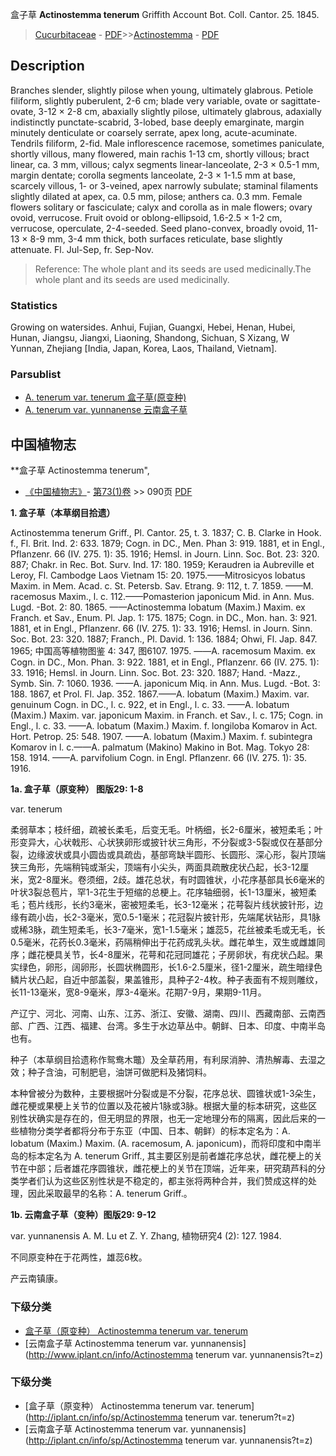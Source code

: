 盒子草 **Actinostemma tenerum** Griffith Account Bot. Coll. Cantor. 25. 1845.

> [Cucurbitaceae](http://www.iplant.cn/info/Cucurbitaceae?t=foc) - [PDF](http://www.iplant.cn/foc/pdf/Cucurbitaceae.pdf)>>[Actinostemma](Actinostemma-盒子草属.md) - [PDF](http://www.iplant.cn/foc/pdf/Actinostemma.pdf)

## Description

Branches slender, slightly pilose when young, ultimately glabrous. Petiole filiform, slightly puberulent, 2-6 cm; blade very variable, ovate or sagittate-ovate, 3-12 × 2-8 cm, abaxially slightly pilose, ultimately glabrous, adaxially indistinctly punctate-scabrid, 3-lobed, base deeply emarginate, margin minutely denticulate or coarsely serrate, apex long, acute-acuminate. Tendrils filiform, 2-fid. Male inflorescence racemose, sometimes paniculate, shortly villous, many flowered, main rachis 1-13 cm, shortly villous; bract linear, ca. 3 mm, villous; calyx segments linear-lanceolate, 2-3 × 0.5-1 mm, margin dentate; corolla segments lanceolate, 2-3 × 1-1.5 mm at base, scarcely villous, 1- or 3-veined, apex narrowly subulate; staminal filaments slightly dilated at apex, ca. 0.5 mm, pilose; anthers ca. 0.3 mm. Female flowers solitary or fasciculate; calyx and corolla as in male flowers; ovary ovoid, verrucose. Fruit ovoid or oblong-ellipsoid, 1.6-2.5 × 1-2 cm, verrucose, operculate, 2-4-seeded. Seed plano-convex, broadly ovoid, 11-13 × 8-9 mm, 3-4 mm thick, both surfaces reticulate, base slightly attenuate. Fl. Jul-Sep, fr. Sep-Nov.

> Reference: 
> The whole plant and its seeds are used medicinally.The whole plant and its seeds are used medicinally.

### Statistics
Growing on watersides. Anhui, Fujian, Guangxi, Hebei, Henan, Hubei, Hunan, Jiangsu, Jiangxi, Liaoning, Shandong, Sichuan, S Xizang, W Yunnan, Zhejiang [India, Japan, Korea, Laos, Thailand, Vietnam].

### Parsublist

* [A.  tenerum var. tenerum  盒子草(原变种)](Actinostemma-tenerum-var-tenerum-盒子草(原变种).md)
* [A.  tenerum var. yunnanense  云南盒子草](Actinostemma-tenerum-var-yunnanense-云南盒子草.md)

## 中国植物志

**盒子草 Actinostemma tenerum",

* [《中国植物志》](http://www.iplant.cn/frps)- [第73(1)卷](http://www.iplant.cn/frps/vol/73(1)) >> 090页 [PDF](http://www.iplant.cn/frps/pdf/73(1)/090.PDF)

**1. 盒子草（本草纲目拾遗）**

Actinostemma tenerum Griff., Pl. Cantor. 25, t. 3. 1837; C. B. Clarke in Hook. f., Fl. Brit. Ind. 2: 633. 1879; Cogn. in DC., Men. Phan 3: 919. 1881, et in Engl., Pflanzenr. 66 (IV. 275. 1): 35. 1916; Hemsl. in Journ. Linn. Soc. Bot. 23: 320. 887; Chakr. in Rec. Bot. Surv. Ind. 17: 180. 1959; Keraudren ia Aubreville et Leroy, Fl. Cambodge Laos Vietnam 15: 20. 1975.——Mitrosicyos lobatus Maxim. in Mem. Acad. c. St. Petersb. Sav. Etrang. 9: 112, t. 7. 1859. ——M. racemosus Maxim., l. c. 112.——Pomasterion japonicum Mid. in Ann. Mus. Lugd. -Bot. 2: 80. 1865. ——Actinostemma lobatum (Maxim.) Maxim. ex Franch. et Sav., Enum. Pl. Jap. 1: 175. 1875; Cogn. in DC., Mon. han. 3: 921. 1881, et in Engl., Pflanzenr. 66 (IV. 275. 1): 33. 1916; Hemsl. in Journ. Sinn. Soc. Bot. 23: 320. 1887; Franch., Pl. David. 1: 136. 1884; Ohwi, Fl. Jap. 847. 1965; 中国高等植物图鉴 4: 347, 图6107. 1975. ——A. racemosum Maxim. ex Cogn. in DC., Mon. Phan. 3: 922. 1881, et in Engl., Pflanzenr. 66 (IV. 275. 1): 33. 1916; Hemsl. in Journ. Linn. Soc. Bot. 23: 320. 1887; Hand. -Mazz., Symb. Sin. 7: 1060. 1936. ——A. japonicum Miq. in Ann. Mus. Lugd. -Bot. 3: 188. 1867, et Prol. Fl. Jap. 352. 1867.——A. lobatum (Maxim.) Maxim. var. genuinum Cogn. in DC., l. c. 922, et in Engl., l. c. 33. ——A. lobatum (Maxim.) Maxim. var. japonicum Maxim. in Franch. et Sav., l. c. 175; Cogn. in Engl., l. c. 33. ——A. lobatum (Maxim.) Maxim. f. longiloba Komarov in Act. Hort. Petrop. 25: 548. 1907. ——A. lobatum (Maxim.) Maxim. f. subintegra Komarov in l. c.——A. palmatum (Makino) Makino in Bot. Mag. Tokyo 28: 158. 1914. ——A. parvifolium Cogn. in Engl. Pflanzenr. 66 (IV. 275. 1): 35. 1916.

**1a. 盒子草（原变种） 图版29: 1-8**

var. tenerum

柔弱草本；枝纤细，疏被长柔毛，后变无毛。叶柄细，长2-6厘米，被短柔毛；叶形变异大，心状戟形、心状狭卵形或披针状三角形，不分裂或3-5裂或仅在基部分裂，边缘波状或具小圆齿或具疏齿，基部弯缺半圆形、长圆形、深心形，裂片顶端狭三角形，先端稍钝或渐尖，顶端有小尖头，两面具疏散疣状凸起，长3-12厘米，宽2-8厘米。卷须细，2歧。雄花总状，有时圆锥状，小花序基部具长6毫米的叶状3裂总苞片，罕1-3花生于短缩的总梗上。花序轴细弱，长1-13厘米，被短柔毛；苞片线形，长约3毫米，密被短柔毛，长3-12毫米；花萼裂片线状披针形，边缘有疏小齿，长2-3毫米，宽0.5-1毫米；花冠裂片披针形，先端尾状钻形，具1脉或稀3脉，疏生短柔毛，长3-7毫米，宽1-1.5毫米；雄蕊5，花丝被柔毛或无毛，长0.5毫米，花药长0.3毫米，药隔稍伸出于花药成乳头状。雌花单生，双生或雌雄同序；雌花梗具关节，长4-8厘米，花萼和花冠同雄花；子房卵状，有疣状凸起。果实绿色，卵形，阔卵形，长圆状椭圆形，长1.6-2.5厘米，径1-2厘米，疏生暗绿色鳞片状凸起，自近中部盖裂，果盖锥形，具种子2-4枚。种子表面有不规则雕纹，长11-13毫米，宽8-9毫米，厚3-4毫米。花期7-9月，果期9-11月。

产辽宁、河北、河南、山东、江苏、浙江、安徽、湖南、四川、西藏南部、云南西部、广西、江西、福建、台湾。多生于水边草丛中。朝鲜、日本、印度、中南半岛也有。

种子（本草纲目拾遗称作鸳鸯木鼈）及全草药用，有利尿消肿、清热解毒、去湿之效；种子含油，可制肥皂，油饼可做肥料及猪饲料。

本种曾被分为数种，主要根据叶分裂或是不分裂，花序总状、圆锥状或1-3朵生，雌花梗或果梗上关节的位置以及花被片1脉或3脉。根据大量的标本研究，这些区别性状确实是存在的，但无明显的界限，也无一定地理分布的隔离，因此后来的一些植物分类学者都将分布于东亚（中国、日本、朝鲜）的标本定名为：A. lobatum (Maxim.) Maxim. (A. racemosum, A. japonicum)，而将印度和中南半岛的标本定名为 A. tenerum Griff., 其主要区别是前者雄花序总状，雌花梗上的关节在中部；后者雄花序圆锥状，雌花梗上的关节在顶端，近年来，研究葫芦科的分类学者们认为这些区别性状是不稳定的，都主张将两种合并，我们赞成这样的处理，因此采取最早的名称：A. tenerum Griff.。

**1b. 云南盒子草（变种）图版29: 9-12**

var. yunnanensis A. M. Lu et Z. Y. Zhang, 植物研究4 (2): 127. 1984.

不同原变种在于花两性，雄蕊6枚。

产云南镇康。

### 下级分类
* [盒子草（原变种）  Actinostemma tenerum var. tenerum](Actinostemma-tenerum-var-tenerum-盒子草(原变种).md)
* [云南盒子草  Actinostemma tenerum var. yunnanensis](http://www.iplant.cn/info/Actinostemma tenerum var. yunnanensis?t=z)

### 下级分类
* [盒子草（原变种）  Actinostemma tenerum var. tenerum](http://iplant.cn/info/sp/Actinostemma tenerum var. tenerum?t=z)
* [云南盒子草  Actinostemma tenerum var. yunnanensis](http://iplant.cn/info/sp/Actinostemma tenerum var. yunnanensis?t=z)
